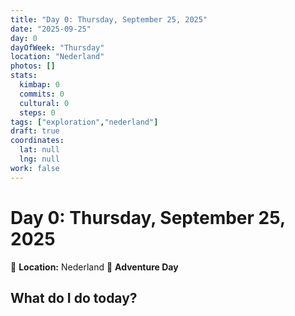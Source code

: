 ```yaml
---
title: "Day 0: Thursday, September 25, 2025"
date: "2025-09-25"
day: 0
dayOfWeek: "Thursday"
location: "Nederland"
photos: []
stats:
  kimbap: 0
  commits: 0
  cultural: 0
  steps: 0
tags: ["exploration","nederland"]
draft: true
coordinates:
  lat: null
  lng: null
work: false
---
```

# Day 0: Thursday, September 25, 2025

📍 **Location:** Nederland
🎒 **Adventure Day**

## What do I do today?


